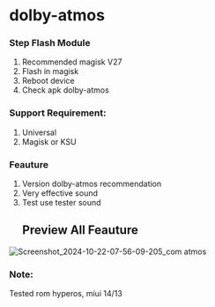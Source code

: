 # dolby-atmos

### Step Flash Module
1. Recommended magisk V27
2. Flash in magisk
3. Reboot device
4. Check apk dolby-atmos

### Support Requirement:
1. Universal
2. Magisk or KSU

### Feauture
1. Version dolby-atmos recommendation
2. Very effective sound
3. Test use tester sound
   ## Preview All Feauture
![Screenshot_2024-10-22-07-56-09-205_com atmos](https://github.com/user-attachments/assets/fe6996f0-cd6e-476a-afe6-86f272f005b7)

### Note:
Tested rom hyperos, miui 14/13